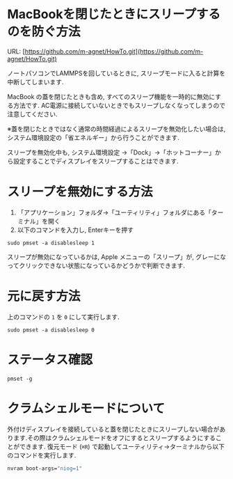 
# MacBookを閉じたときにスリープするのを防ぐ方法

URL: [https://github.com/m-agnet/HowTo.git](https://github.com/m-agnet/HowTo.git)

ノートパソコンでLAMMPSを回しているときに, スリープモードに入ると計算を中断してしまいます.

MacBook の蓋を閉じたときも含め, すべてのスリープ機能を一時的に無効にする方法です.
AC電源に接続していないときでもスリープしなくなってしまうので注意してください.

※蓋を閉じたときではなく通常の時間経過によるスリープを無効化したい場合は, システム環境設定の「省エネルギー」から行うことができます.

スリープを無効化中も, システム環境設定 ->「Dock」->「ホットコーナー」から設定することでディスプレイをスリープすることはできます.

# スリープを無効にする方法
1. 「アプリケーション」フォルダ->「ユーティリティ」フォルダにある「ターミナル」を開く
2. 以下のコマンドを入力し, Enterキーを押す

```shell
sudo pmset -a disablesleep 1
```

スリープが無効になっているかは, Apple メニューの「スリープ」が, グレーになってクリックできない状態になっているかどうかで判断できます.

# 元に戻す方法
上のコマンドの `1` を `0` にして実行します.

```shell
sudo pmset -a disablesleep 0
```

# ステータス確認

```shell
pmset -g
```

# クラムシェルモードについて

外付けディスプレイを接続していると蓋を閉じたときにスリープしない場合があります.その際はクラムシェルモードをオフにするとスリープするようにすることができます.
復元モード (`⌘R`) で起動してユーティリティ->ターミナルから以下のコマンドを実行します.

```sh
nvram boot-args="niog=1"
```

